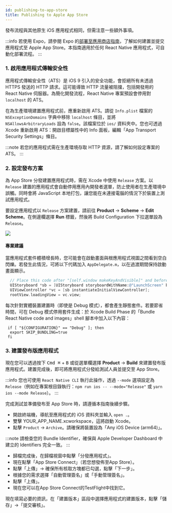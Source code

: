 ```yaml
---
id: publishing-to-app-store
title: Publishing to Apple App Store
---
```


發布流程與其他原生 iOS 應用程式相同，但需注意一些額外事項。

:::info
若使用 Expo，請參閱 Expo 的[部署至應用商店指南](https://docs.expo.dev/distribution/app-stores/)，了解如何建置並提交應用程式至 Apple App Store。本指南適用於任何 React Native 應用程式，可自動化部署流程。
:::

### 1. 啟用應用程式傳輸安全性

應用程式傳輸安全性（ATS）是 iOS 9 引入的安全功能，會拒絕所有未透過 HTTPS 發送的 HTTP 請求。這可能導致 HTTP 流量被阻擋，包括開發用的 React Native 伺服器。為簡化開發流程，React Native 專案預設會停用對 `localhost` 的 ATS。

在為生產環境建置應用程式前，應重新啟用 ATS。請從 `Info.plist` 檔案的 `NSExceptionDomains` 字典中移除 `localhost` 條目，並將 `NSAllowsArbitraryLoads` 設為 `false`。該檔案位於 `ios/` 資料夾中。您也可透過 Xcode 重新啟用 ATS：開啟目標屬性中的 Info 面板，編輯「App Transport Security Settings」條目。

:::note
若您的應用程式需在生產環境存取 HTTP 資源，請了解如何設定專案的 ATS。
:::

### 2. 設定發布方案

為 App Store 分發建置應用程式時，需在 Xcode 中使用 `Release` 方案。以 `Release` 建置的應用程式會自動停用應用內開發者選單，防止使用者在生產環境中誤觸。同時會將 JavaScript 本地打包，讓您能在未連接電腦的情況下於裝置上測試應用程式。

要設定應用程式以 `Release` 方案建置，請前往 **Product** → **Scheme** → **Edit Scheme**。在側邊欄選擇 **Run** 標籤，然後將 Build Configuration 下拉選單設為 `Release`。

![](/docs/assets/ConfigureReleaseScheme.png)

#### 專業建議

當應用程式套件體積增長時，您可能會在啟動畫面與根應用程式視圖之間看到空白閃爍。若發生此情況，可將以下代碼加入 `AppDelegate.m`，以在過渡期間保持啟動畫面顯示。

```objectivec
  // Place this code after "[self.window makeKeyAndVisible]" and before "return YES;"
  UIStoryboard *sb = [UIStoryboard storyboardWithName:@"LaunchScreen" bundle:nil];
  UIViewController *vc = [sb instantiateInitialViewController];
  rootView.loadingView = vc.view;
```

每次針對實體裝置建置時（即使是 Debug 模式），都會產生靜態套件。若要節省時間，可在 Debug 模式停用套件生成：於 Xcode Build Phase 的「Bundle React Native code and images」shell 腳本中加入以下內容：

```shell
 if [ "${CONFIGURATION}" == "Debug" ]; then
  export SKIP_BUNDLING=true
 fi
```

### 3. 建置發布版應用程式

現在您可以透過按下 <kbd>Cmd ⌘</kbd> + <kbd>B</kbd> 或從選單欄選擇 **Product** → **Build** 來建置發布版應用程式。建置完成後，即可將應用程式分發給測試人員並提交至 App Store。

:::info
您也可使用 `React Native CLI` 執行此操作，透過 `--mode` 選項設定為 `Release`（例如在專案根目錄執行：`npm run ios -- --mode="Release"` 或 `yarn ios --mode Release`）。
:::

完成測試並準備發布至 App Store 時，請遵循本指南後續步驟。

- 開啟終端機，導航至應用程式的 iOS 資料夾並輸入 `open .`。
- 雙擊 YOUR_APP_NAME.xcworkspace，這將啟動 Xcode。
- 點擊 `Product` → `Archive`。請確保將裝置設為「Any iOS Device (arm64)」。

:::note
請檢查您的 Bundle Identifier，確保與 Apple Developer Dashboard 中建立的 Identifiers 完全一致。
:::

- 歸檔完成後，在歸檔視窗中點擊「分發應用程式」。
- 現在點擊「App Store Connect」（若您想發佈至App Store）。
- 點擊「上傳」→ 確保所有核取方塊都已勾選，點擊「下一步」。
- 根據您的需求選擇「自動管理簽名」或「手動管理簽名」。
- 點擊「上傳」。
- 現在您可以在App Store Connect的TestFlight中找到它。

現在填寫必要的資訊，在「建置版本」區段中選擇應用程式的建置版本，點擊「儲存」→「提交審核」。